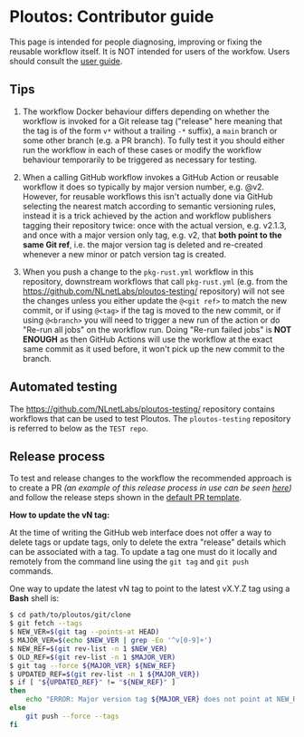 # Ploutos: Contributor guide

This page is intended for people diagnosing, improving or fixing the reusable workflow itself. It is NOT intended for users of the workfow. Users should consult the [user guide](../README.md).

## Tips

1. The workflow Docker behaviour differs depending on whether the workflow is invoked for a Git release tag ("release" here meaning that the tag is of the form `v*` without a trailing `-*` suffix), a `main` branch or some other branch (e.g. a PR branch). To fully test it you should either run the workflow in each of these cases or modify the workflow behaviour temporarily to be triggered as necessary for testing.

2. When a calling GitHub workflow invokes a GitHub Action or reusable workflow it does so typically by major version number, e.g. <action or workflow>@v2. However, for reusable workflows this isn't actually done via GitHub selecting the nearest match according to semantic versioning rules, instead it is a trick achieved by the action and workflow publishers tagging their repository twice: once with the actual version, e.g. v2.1.3, and once with a major version only tag, e.g. v2, that **both point to the same Git ref**, i.e. the major version tag is deleted and re-created whenever a new minor or patch version tag is created.

3. When you push a change to the `pkg-rust.yml` workflow in this repository, downstream workflows that call `pkg-rust.yml` (e.g. from the https://github.com/NLnetLabs/ploutos-testing/ repository) will not see the changes unless you either update the `@<git ref>` to match the new commit, or if using `@<tag>` if the tag is moved to the new commit, or if using `@<branch>` you will need to trigger a new run of the action or do "Re-run all jobs" on the workflow run. Doing "Re-run failed jobs" is **NOT ENOUGH** as then GitHub Actions will use the workflow at the exact same commit as it used before, it won't pick up the new commit to the branch.

## Automated testing

The https://github.com/NLnetLabs/ploutos-testing/ repository contains workflows that can be used to test Ploutos. The `ploutos-testing` repository is referred to below as the `TEST repo`.

## Release process
  
To test and release changes to the workflow the recommended approach is to create a PR _(an example of this release process in use can be seen [here](https://github.com/NLnetLabs/ploutos/pull/42))_ and follow the release steps shown in the [default PR template](https://github.com/NLnetLabs/ploutos/.github/pull_request_template.md).

**How to update the vN tag:**

At the time of writing the GitHub web interface does not offer a way to delete tags or update tags, only to delete the extra "release" details which can be associated with a tag. To update a tag one must do it locally and remotely from the command line using the `git tag` and `git push` commands.

One way to update the latest vN tag to point to the latest vX.Y.Z tag using a **Bash** shell is:
```bash
$ cd path/to/ploutos/git/clone
$ git fetch --tags
$ NEW_VER=$(git tag --points-at HEAD)
$ MAJOR_VER=$(echo $NEW_VER | grep -Eo '^v[0-9]+')
$ NEW_REF=$(git rev-list -n 1 $NEW_VER)
$ OLD_REF=$(git rev-list -n 1 $MAJOR_VER)
$ git tag --force ${MAJOR_VER} ${NEW_REF}
$ UPDATED_REF=$(git rev-list -n 1 ${MAJOR_VER})
$ if [ "${UPDATED_REF}" != "${NEW_REF}" ]
then
    echo "ERROR: Major version tag ${MAJOR_VER} does not point at NEW_REF ${NEW_REF}"
else
    git push --force --tags
fi
```
